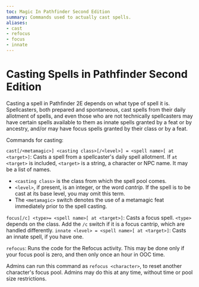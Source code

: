 ```yaml
---
toc: Magic In Pathfinder Second Edition
summary: Commands used to actually cast spells.
aliases:
- cast
- refocus
- focus
- innate
---
```


# Casting Spells in Pathfinder Second Edition

Casting a spell in Pathfinder 2E depends on what type of spell it is. Spellcasters, both prepared and spontaneous, cast spells from their daily allotment of spells, and even those who are not technically spellcasters may have certain spells available to them as innate spells granted by a feat or by ancestry, and/or may have focus spells granted by their class or by a feat.

Commands for casting:

`cast[/<metamagic>] <casting class>[/<level>] = <spell name>[ at <target>]`: Casts a spell from a spellcaster's daily spell allotment. If `at <target>` is included, `<target>` is a string, a character or NPC name. It may be a list of names.

* `<casting class>` is the class from which the spell pool comes.
* `<level>`, if present, is an integer, or the word _cantrip_. If the spell is to be cast at its base level, you may omit this term. 
* The `<metamagic>` switch denotes the use of a metamagic feat immediately prior to the spell casting.

`focus[/c] <type>= <spell name>[ at <target>]`: Casts a focus spell. `<type>` depends on the class. Add the `/c` switch if it is a focus cantrip, which are handled differently.
`innate <level> = <spell name>[ at <target>]`: Casts an innate spell, if you have one.

`refocus`: Runs the code for the Refocus activity. This may be done only if your focus pool is zero, and then only once an hour in OOC time. 

Admins can run this command as `refocus <character>`, to reset another character's focus pool. Admins may do this at any time, without time or pool size restrictions. 
